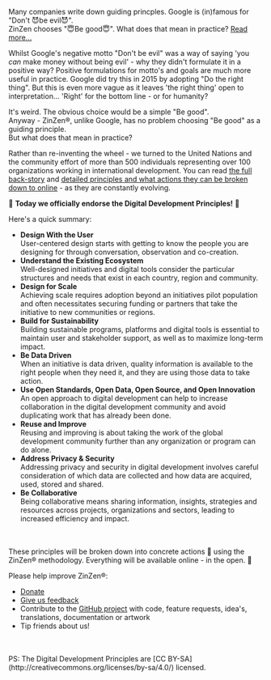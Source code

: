 Many companies write down guiding princples. Google is (in)famous for "Don't 😈be evil😈".  
ZinZen chooses "😇Be good😇". What does that mean in practice? [Read more...](https://blog.zinzen.me/2021/11/12/Our-guiding-principle.html)   

Whilst Google's negative motto "Don't be evil" was a way of saying 'you <i>can</i> make money without being evil' - why they didn't formulate it in a positive way? Positive formulations for motto's and goals are much more useful in practice. Google did try this in 2015 by adopting "Do the right thing". But this is even more vague as it leaves 'the right thing' open to interpretation... 'Right' for the bottom line - or for humanity?    

It's weird. The obvious choice would be a simple "Be good".  
Anyway - ZinZen®, unlike Google, has no problem choosing "Be good" as a guiding principle.  
But what does that mean in practice?  

Rather than re-inventing the wheel - we turned to the United Nations and the community effort of more than 500 individuals representing over 100 organizations working in international development. You can read [the full back-story](https://digitalprinciples.org/about/) and [detailed principles and what actions they can be broken down to online](https://digitalprinciples.org/principles/) - as they are constantly evolving.  

📢 **Today we officially endorse the Digital Development Principles!** 📢  

Here's a quick summary:  
- **Design With the User**  
  User-centered design starts with getting to know the people you are designing for through conversation, observation and co-creation.
- **Understand the Existing Ecosystem**  
  Well-designed initiatives and digital tools consider the particular structures and needs that exist in each country, region and community.
- **Design for Scale**  
  Achieving scale requires adoption beyond an initiatives pilot population and often necessitates securing funding or partners that take the initiative to new communities or regions.
- **Build for Sustainability**  
  Building sustainable programs, platforms and digital tools is essential to maintain user and stakeholder support, as well as to maximize long-term impact.
- **Be Data Driven**  
  When an initiative is data driven, quality information is available to the right people when they need it, and they are using those data to take action.
- **Use Open Standards, Open Data, Open Source, and Open Innovation**  
  An open approach to digital development can help to increase collaboration in the digital development community and avoid duplicating work that has already been done.
- **Reuse and Improve**  
  Reusing and improving is about taking the work of the global development community further than any organization or program can do alone.
- **Address Privacy & Security**  
  Addressing privacy and security in digital development involves careful consideration of which data are collected and how data are acquired, used, stored and shared.
- **Be Collaborative**  
  Being collaborative means sharing information, insights, strategies and resources across projects, organizations and sectors, leading to increased efficiency and impact.
<br />
<br />
These principles will be broken down into concrete actions 💪 using the ZinZen® methodology.  
Everything will be available online - in the open. 🤗

Please help improve ZinZen®:  
- [Donate](https://donate.stripe.com/6oE4jK1iPcPT1m89AA)
- [Give us feedback](https://zinzen.me/Feedback)
- Contribute to the [GitHub project](https://github.com/tijlleenders/ZinZen) with code, feature requests, idea's, translations, documentation or artwork  
- Tip friends about us!
<br />
<br />
PS: The Digital Development Principles are [CC BY-SA](http://creativecommons.org/licenses/by-sa/4.0/) licensed.